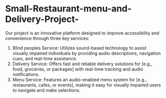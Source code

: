 # Small-Restaurant-menu-and-Delivery-Project-
Our project is an innovative platform designed to improve accessibility and convenience through three key services:
1. Blind peoples Service: Utilizes sound-based technology to assist visually impaired individuals by providing audio descriptions, navigation cues, and real-time assistance.
2. Delivery Service: Offers fast and reliable delivery solutions for [e.g., food, groceries, or packages] with real-time tracking and audio notifications.
3. Menu Service: Features an audio-enabled menu system for [e.g., restaurants, cafes, or events], making it easy for visually impaired users to navigate and make selections.
